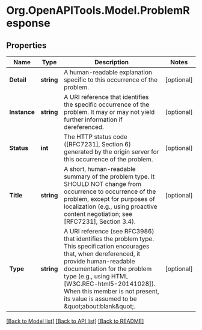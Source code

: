 
# Org.OpenAPITools.Model.ProblemResponse

## Properties

Name | Type | Description | Notes
------------ | ------------- | ------------- | -------------
**Detail** | **string** | A human-readable explanation specific to this occurrence of the problem. | [optional] 
**Instance** | **string** | A URI reference that identifies the specific occurrence of the problem.  It may or may not yield further information if dereferenced. | [optional] 
**Status** | **int** | The HTTP status code ([RFC7231], Section 6) generated by the origin server for this occurrence of the problem. | [optional] 
**Title** | **string** | A short, human-readable summary of the problem type.  It SHOULD NOT change from occurrence to occurrence of the problem, except for purposes of localization (e.g., using proactive content negotiation; see [RFC7231], Section 3.4).  | [optional] 
**Type** | **string** | A URI reference (see RFC3986) that identifies the problem type.  This specification encourages that, when dereferenced, it provide human-readable documentation for the problem type (e.g., using HTML [W3C.REC-html5-20141028]).  When this member is not present, its value is assumed to be \&quot;about:blank\&quot;.  | [optional] 

[[Back to Model list]](../README.md#documentation-for-models)
[[Back to API list]](../README.md#documentation-for-api-endpoints)
[[Back to README]](../README.md)

